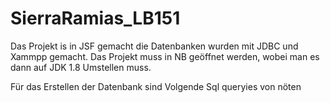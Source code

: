 # SierraRamias_LB151
Das Projekt is in JSF gemacht die Datenbanken wurden mit JDBC und Xammpp gemacht.
Das Projekt muss in NB geöffnet werden, wobei man es dann auf JDK 1.8 Umstellen muss.

Für das Erstellen der Datenbank sind Volgende Sql queryies von nöten
